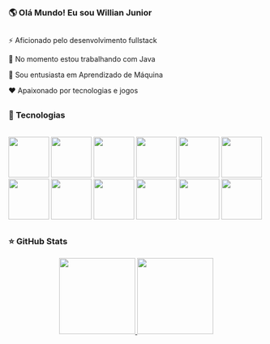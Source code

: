 ### 🌎 Olá Mundo! Eu sou Willian Junior

##

⚡ Aficionado pelo desenvolvimento fullstack

🎯 No momento estou trabalhando com Java

🤖 Sou entusiasta em Aprendizado de Máquina

❤️ Apaixonado por tecnologias e jogos

##

### 🚀 Tecnologias

<div style="display: inline_block"> <br>
  <img height="80" width="80" src="https://cdn.jsdelivr.net/gh/devicons/devicon/icons/java/java-original-wordmark.svg" />
  <img height="80" width="80" src="https://cdn.jsdelivr.net/gh/devicons/devicon/icons/javascript/javascript-original.svg" />
  <img height="80" width="80" src="https://cdn.jsdelivr.net/gh/devicons/devicon/icons/python/python-original-wordmark.svg" />
  <img height="80" width="80" src="https://cdn.jsdelivr.net/gh/devicons/devicon/icons/php/php-original.svg" />
  <img height="80" width="80" src="https://cdn.jsdelivr.net/gh/devicons/devicon/icons/vuejs/vuejs-original-wordmark.svg" />
  <img height="80" width="80" src="https://cdn.jsdelivr.net/gh/devicons/devicon/icons/html5/html5-plain-wordmark.svg" />
  <img height="80" width="80" src="https://cdn.jsdelivr.net/gh/devicons/devicon/icons/css3/css3-plain-wordmark.svg" />
  <img height="80" width="80" src="https://cdn.jsdelivr.net/gh/devicons/devicon/icons/git/git-original.svg" />
  <img height="80" width="80" src="https://cdn.jsdelivr.net/gh/devicons/devicon/icons/jupyter/jupyter-original-wordmark.svg" />
  <img height="80" width="80" src="https://cdn.jsdelivr.net/gh/devicons/devicon/icons/mysql/mysql-original-wordmark.svg" />
  <img height="80" width="80" src="https://cdn.jsdelivr.net/gh/devicons/devicon/icons/postgresql/postgresql-original-wordmark.svg" />
  <img height="80" width="80" src="https://cdn.jsdelivr.net/gh/devicons/devicon/icons/spring/spring-original-wordmark.svg" />
</div>

##

### ⭐ GitHub Stats

<div align="center">
  <a href="https://github.com/WillJR183">
    <img height="150em" src="https://github-readme-stats.vercel.app/api?username=WillJR183&show_icons=true&theme=highcontrast&hide_title=true" />
    <img height="150em" src="https://github-readme-stats.vercel.app/api/top-langs/?username=WillJR183&theme=highcontrast&langs_count=6&layout=compact" />
  </a>
</div>
